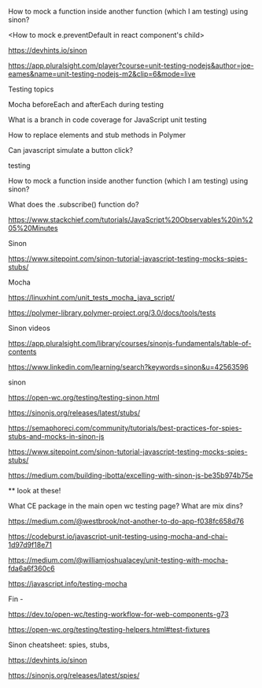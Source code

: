 
How to mock a function inside another function (which I am testing) using sinon?

<How to mock e.preventDefault in react component's child>

https://devhints.io/sinon


https://app.pluralsight.com/player?course=unit-testing-nodejs&author=joe-eames&name=unit-testing-nodejs-m2&clip=6&mode=live


Testing topics

Mocha beforeEach and afterEach during testing

What is a branch in code coverage for JavaScript unit testing

How to replace elements and stub methods in Polymer

Can javascript simulate a button click?

testing

How to mock a function inside another function (which I am testing) using sinon?


What does the .subscribe() function do?


https://www.stackchief.com/tutorials/JavaScript%20Observables%20in%205%20Minutes



Sinon

https://www.sitepoint.com/sinon-tutorial-javascript-testing-mocks-spies-stubs/


Mocha

https://linuxhint.com/unit_tests_mocha_java_script/

https://polymer-library.polymer-project.org/3.0/docs/tools/tests

Sinon videos

https://app.pluralsight.com/library/courses/sinonjs-fundamentals/table-of-contents

https://www.linkedin.com/learning/search?keywords=sinon&u=42563596

sinon

https://open-wc.org/testing/testing-sinon.html

https://sinonjs.org/releases/latest/stubs/

https://semaphoreci.com/community/tutorials/best-practices-for-spies-stubs-and-mocks-in-sinon-js

https://www.sitepoint.com/sinon-tutorial-javascript-testing-mocks-spies-stubs/

https://medium.com/building-ibotta/excelling-with-sinon-js-be35b974b75e


** look at these!

What CE package in the main open wc testing page? What are mix dins? 

https://medium.com/@westbrook/not-another-to-do-app-f038fc658d76

https://codeburst.io/javascript-unit-testing-using-mocha-and-chai-1d97d9f18e71

https://medium.com/@williamjoshualacey/unit-testing-with-mocha-fda6a6f360c6

https://javascript.info/testing-mocha

Fin - 

https://dev.to/open-wc/testing-workflow-for-web-components-g73 

https://open-wc.org/testing/testing-helpers.html#test-fixtures


Sinon cheatsheet: spies, stubs, 

https://devhints.io/sinon

https://sinonjs.org/releases/latest/spies/
